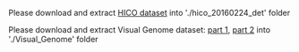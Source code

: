Please download and extract [HICO dataset](https://drive.google.com/open?id=1QZcJmGVlF9f4h-XLWe9Gkmnmj2z1gSnk) into './hico_20160224_det' folder

Please download and extract Visual Genome dataset: [part 1](https://cs.stanford.edu/people/rak248/VG_100K_2/images.zip), [part 2](https://cs.stanford.edu/people/rak248/VG_100K_2/images2.zip) into './Visual_Genome' folder